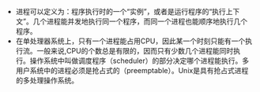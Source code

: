 - 进程可以定义为：程序执行时的一个“实例”，或者是运行程序的“执行上下文”。几个进程能并发地执行同一个程序，而同一个进程也能顺序地执行几个程序。
- 在单处理器系统上，只有一个进程能占用CPU，因此某一个时刻只能有一个执行流。一般来说,CPU的个数总是有限的，因而只有少数几个进程能同时执行。操作系统中叫做调度程序（scheduler）的部分决定哪个进程能执行。多用户系统中的进程必须是抢占式的（preemptable）。Unix是具有抢占式进程的多处理操作系统。
